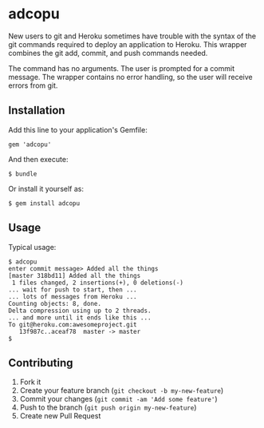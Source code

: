 # adcopu

New users to git and Heroku sometimes have trouble
with the syntax of the git commands required to deploy
an application to Heroku. This wrapper combines
the git add, commit, and push commands needed.

The command has no arguments. The user is prompted for a
commit message. The wrapper contains no error handling,
so the user will receive errors from git.

## Installation

Add this line to your application's Gemfile:

    gem 'adcopu'

And then execute:

    $ bundle

Or install it yourself as:

    $ gem install adcopu

## Usage

Typical usage:

    $ adcopu
    enter commit message> Added all the things
    [master 318bd11] Added all the things
     1 files changed, 2 insertions(+), 0 deletions(-)
    ... wait for push to start, then ...
    ... lots of messages from Heroku ...
    Counting objects: 8, done.
    Delta compression using up to 2 threads.
    ... and more until it ends like this ...
    To git@heroku.com:awesomeproject.git
       13f987c..aceaf78  master -> master
    $


## Contributing

1. Fork it
2. Create your feature branch (`git checkout -b my-new-feature`)
3. Commit your changes (`git commit -am 'Add some feature'`)
4. Push to the branch (`git push origin my-new-feature`)
5. Create new Pull Request
